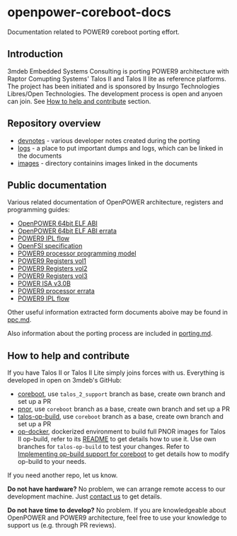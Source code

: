 # openpower-coreboot-docs

Documentation related to POWER9 coreboot porting effort.

## Introduction

3mdeb Embedded Systems Consulting is porting POWER9 architecture with Raptor
Comupting Systems' Talos II and Talos II lite as reference platforms. The
project has been initiated and is sponsored by Insurgo Technologies Libres/Open
Technologies. The development process is open and anyoen can join. See
[How to help and contribute](#how-to-help-and-contribute) section.

## Repository overview

* [devnotes](devnotes/) - various developer notes created during the porting
* [logs](logs/) - a place to put important dumps and logs, which can be linked
  in the documents
* [images](images/) - directory containins images linked in the documents

## Public documentation

Various related documentation of OpenPOWER architecture, registers and
programming guides:

- [OpenPOWER 64bit ELF ABI](http://cdn.openpowerfoundation.org/wp-content/uploads/resources/leabi/leabi-20170510.pdf)
- [OpenPOWER 64bit ELF ABI errata](http://cdn.openpowerfoundation.org/wp-content/uploads/resources/elfv2-1_4-errata-9/elfv2-1_4-errata-20180313.pdf)
- [POWER9 IPL flow](https://wiki.raptorcs.com/w/images/b/bd/IPL-Flow-POWER9.pdf)
- [OpenFSI specification](https://wiki.raptorcs.com/w/images/9/97/OpenFSI-spec-20161212.pdf)
- [POWER9 processor programming model](https://ibm.ent.box.com/s/8qsbki409iq704wx5gvikz8h6fj8ixre)
- [POWER9 Registers vol1](https://ibm.ent.box.com/s/ddcdl3g0otdzyiajhkfe3jjh2oy5p3mt)
- [POWER9 Registers vol2](https://ibm.ent.box.com/s/gcg7o0sgke0cdqqw2z9pc9xc7zgjj1wu)
- [POWER9 Registers vol3](https://ibm.ent.box.com/s/flt3hs6eiwd9glq3yzzff0flnup2j7p0)
- [POWER ISA v3.0B](https://ibm.ent.box.com/s/1hzcwkwf8rbju5h9iyf44wm94amnlcrv)
- [POWER9 processor errata](https://ibm.ent.box.com/s/0ixfserqjzjmt3q6vabotz9arxzs59md)
- [POWER9 IPL flow](https://wiki.raptorcs.com/w/images/b/bd/IPL-Flow-POWER9.pdf)

Other useful information extracted form documents aboive may be found in
[ppc.md](devnotes/ppc.md).

Also information about the porting process are included in
[porting.md](devnotes/porting.md).

## How to help and contribute

If you have Talos II or Talos II Lite simply joins forces with us. Everything
is developed in open on 3mdeb's GitHub:

- [coreboot](https://github.com/3mdeb/coreboot/tree/talos_2_support), use
  `talos_2_support` branch as base, create own branch and set up a PR
- [pnor](https://github.com/3mdeb/pnor/tree/coreboot_support), use `coreboot`
  branch as a base, create own branch and set up a PR
- [talos-op-build](https://github.com/3mdeb/talos-op-build/tree/coreboot_support),
  use `coreboot` branch as a base, create own branch and set up a PR
- [op-docker](https://github.com/3mdeb/op-docker), dockerized environment to
  build full PNOR images for Talos II op-build, refer to its
  [README](https://github.com/3mdeb/op-docker/blob/main/README.md) to get
  details how to use it. Use own branches for `talos-op-build` to test your
  changes. Refer to [Implementing op-build support for coreboot](devnotes/porting.md#implementing-op-build-support-for-coreboot)
  to get details how to modify op-build to your needs.

If you need another repo, let us know.

**Do not have hardware?** No problem, we can arrange remote access to our
development machine. Just [contact us](mailto:contact@3mdeb.com) to get
details.

**Do not have time to develop?** No problem. If you are knowledgeable about
OpenPOWER and POWER9 architecture, feel free to use your knowledge to support
us (e.g. through PR reviews).
